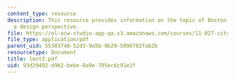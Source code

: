 ```yaml
---
content_type: resource
description: This resource provides information on the topic of Boston History from
  a design perspective.
file: https://ol-ocw-studio-app-qa.s3.amazonaws.com/courses/11-027-city-to-city-comparing-researching-and-writing-about-cities-spring-2006/93d29492d9b2bebe8a9e705ec6c91e1f_lect3.pdf
file_type: application/pdf
parent_uid: 55303748-52d3-9a5b-9b29-5090782fab2b
resourcetype: Document
title: lect3.pdf
uid: 93d29492-d9b2-bebe-8a9e-705ec6c91e1f
---
```

